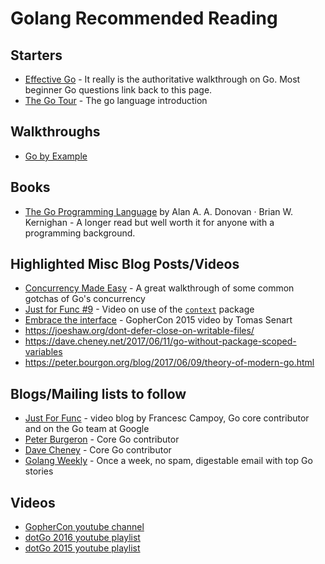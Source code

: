 # Golang Recommended Reading

## Starters

- [Effective Go](https://golang.org/doc/effective_go.html) - It really is the authoritative walkthrough on Go. Most beginner Go questions link back to this page.
- [The Go Tour](https://tour.golang.org/) - The go language introduction

## Walkthroughs

- [Go by Example](https://gobyexample.com/)

## Books

- [The Go Programming Language](http://www.gopl.io/) by Alan A. A. Donovan · Brian W. Kernighan - A longer read but well worth it for anyone with a programming background.

## Highlighted Misc Blog Posts/Videos

- [Concurrency Made Easy](https://dave.cheney.net/paste/concurrency-made-easy.pdf) - A great walkthrough of some common gotchas of Go's concurrency
- [Just for Func #9](https://www.youtube.com/watch?v=LSzR0VEraWw) - Video on use of the [`context`](https://golang.org/pkg/context/) package
- [Embrace the interface](https://www.youtube.com/watch?v=xyDkyFjzFVc) - GopherCon 2015 video by Tomas Senart
- https://joeshaw.org/dont-defer-close-on-writable-files/
- https://dave.cheney.net/2017/06/11/go-without-package-scoped-variables
- https://peter.bourgon.org/blog/2017/06/09/theory-of-modern-go.html

## Blogs/Mailing lists to follow

- [Just For Func](https://www.youtube.com/channel/UC_BzFbxG2za3bp5NRRRXJSw) - video blog by Francesc Campoy, Go core contributor and on the Go team at Google
- [Peter Burgeron](https://peter.bourgon.org/blog/) - Core Go contributor
- [Dave Cheney](https://dave.cheney.net) - Core Go contributor
- [Golang Weekly](https://golangweekly.com/) - Once a week, no spam, digestable email with top Go stories

## Videos

- [GopherCon youtube channel](https://www.youtube.com/channel/UCx9QVEApa5BKLw9r8cnOFEA/playlists)
- [dotGo 2016 youtube playlist](https://www.youtube.com/playlist?list=PLMW8Xq7bXrG6tcAXDsAVATUbrflLOsIG_)
- [dotGo 2015 youtube playlist](https://www.youtube.com/playlist?list=PLMW8Xq7bXrG4Vw-JAnBmqA2IqzM2sf2Na)
